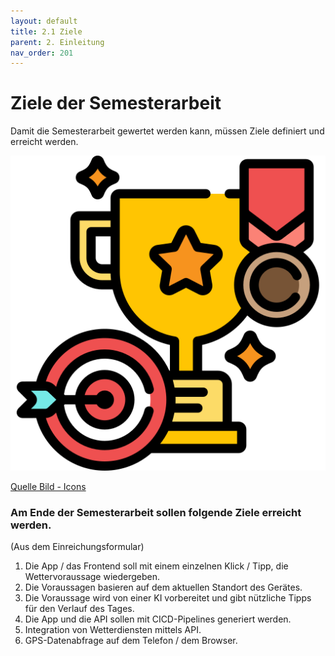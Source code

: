 ```yaml
---
layout: default
title: 2.1 Ziele
parent: 2. Einleitung
nav_order: 201
---
```


# Ziele der Semesterarbeit

Damit die Semesterarbeit gewertet werden kann, müssen Ziele definiert und erreicht werden.

![Goal](../ressources/icons/achievement.png)

[Quelle Bild - Icons](../anhang/quellen.html#54-icons)

### Am Ende der Semesterarbeit sollen folgende Ziele erreicht werden.

(Aus dem Einreichungsformular)

1. Die App / das Frontend soll mit einem einzelnen Klick / Tipp, die Wettervoraussage wiedergeben.
2. Die Voraussagen basieren auf dem aktuellen Standort des Gerätes.
3. Die Voraussage wird von einer KI vorbereitet und gibt nützliche Tipps für den Verlauf des Tages.
4. Die App und die API sollen mit CICD-Pipelines generiert werden.
5. Integration von Wetterdiensten mittels API.
6. GPS-Datenabfrage auf dem Telefon / dem Browser.
